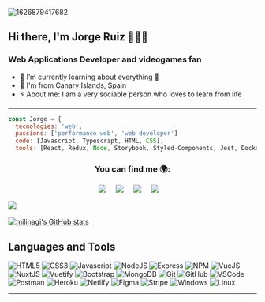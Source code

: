 ![1626879417682](https://user-images.githubusercontent.com/47178488/132985845-66db8ebf-2a02-4b52-915c-39ce9a79a97a.jpg)

## Hi there, I'm Jorge Ruiz 👋👨‍💻

### Web Applications Developer and videogames fan

- 🌱 I’m currently learning about everything 🤣
- 🌴 I'm from Canary Islands, Spain
- ⚡ About me: I am a very sociable person who loves to learn from life

---
```js
const Jorge = {
  tecnologies: 'web',
  passions: ['performance web', 'web developer']
  code: [Javascript, Typescript, HTML, CSS],
  tools: [React, Redux, Node, Storybook, Styled-Components, Jest, Docker]
```
### <p  align="center">You can find me 🌍:</p>

<p align="center">
  <a target="_blank"href="https://www.linkedin.com/in/jorgerc95/"><img src="https://img.shields.io/badge/linkedin-%230077B5.svg?&style=for-the-badge&logo=linkedin&logoColor=white" /></a>&nbsp;&nbsp;&nbsp;&nbsp;
  <a href="mailto:jorgercdeveloper@gmail.com?subject=Hello%20Jorge,%20I%20contact%20you%20from%20Github"><img src="https://img.shields.io/badge/gmail-%23D14836.svg?&style=for-the-badge&logo=gmail&logoColor=white" /></a>&nbsp;&nbsp;&nbsp;&nbsp;
  <a href="https://www.instagram.com/_jorgerc_/"><img src="https://img.shields.io/badge/-Instagram-E4405F?style=for-the-badge&logo=instagram&logoColor=white" /></a>&nbsp;&nbsp;&nbsp;&nbsp;
  <a href="https://github.com/milinagi"><img src="https://img.shields.io/badge/-GitHub-%230077B5.svg?&color=black&style=for-the-              badge&logo=github&logoColor=white" /></a>&nbsp;&nbsp;&nbsp;&nbsp;
</p>
<a target="_blank"href="https://github.com/milinagi"><img src="https://img.shields.io/badge/GitHub-5865F2?style=for-the-badge&logo=discord&logoColor=white" /></a>&nbsp;&nbsp;&nbsp;&nbsp;


[![milinagi's GitHub stats](https://github-readme-stats.vercel.app/api?username=milinagi&theme=dark&show_icons=true)](https://github.com/milinagi/github-readme-stats)

<!--
**milinagi/milinagi** is a ✨ _special_ ✨ repository because its `README.md` (this file) appears on your GitHub profile.


Here are some ideas to get you started:

- 🔭 I’m currently working on ...
- 🌱 I’m currently learning ...
- 👯 I’m looking to collaborate on ...
- 🤔 I’m looking for help with ...
- 💬 Ask me about ...
- 📫 How to reach me: ...
- 😄 Pronouns: ...
- ⚡ Fun fact: ...
-->

## Languages and Tools

![HTML5](https://img.shields.io/badge/-HTML5-E34F26?style=flat&logo=html5&logoColor=white)
![CSS3](https://img.shields.io/badge/-CSS3-1572B6?style=flat&logo=css3)
![Javascript](https://img.shields.io/badge/-Javascript-F7DF1E?style=flat&logo=javascript&logoColor=white)
![NodeJS](https://img.shields.io/badge/-NodeJS-339933?style=flat&logo=nodedotjs&logoColor=white)
![Express](https://img.shields.io/badge/-Express-000000?style=flat&logo=express&logoColor=white)
![NPM](https://img.shields.io/badge/-NPM-CB3837?style=flat&logo=npm&logoColor=white)
![VueJS](https://img.shields.io/badge/-VueJS-4FC08D?style=flat&logo=vuedotjs&logoColor=white)
![NuxtJS](https://img.shields.io/badge/-NuxtJS-47A248?style=flat&logo=nuxtdotjs&logoColor=white)
![Vuetify](https://img.shields.io/badge/-Vuetify-1867C0?style=flat&logo=vuetify&logoColor=white)
![Bootstrap](https://img.shields.io/badge/-Bootstrap-7952B3?style=flat&logo=bootstrap&logoColor=white)
![MongoDB](https://img.shields.io/badge/-MongoDB-47A248?style=flat&logo=mongodb&logoColor=white)
![Git](https://img.shields.io/badge/-Git-F05032?style=flat&logo=git&logoColor=white)
![GitHub](https://img.shields.io/badge/-Github-181717?style=flat&logo=github&logoColor=white)
![VSCode](https://img.shields.io/badge/-VSCode-007ACC?style=flat&logo=visual-studio-code&logoColor=white)
![Postman](https://img.shields.io/badge/-Postman-FF6C37?style=flat&logo=postman&logoColor=white)
![Heroku](https://img.shields.io/badge/-Heroku-430098?style=flat&logo=heroku&logoColor=white)
![Netlify](https://img.shields.io/badge/-Netlify-00C7B7?style=flat&logo=Netlify&logoColor=white)
![Figma](https://img.shields.io/badge/-Figma-F24E1E?style=flat&logo=figma&logoColor=white)
![Stripe](https://img.shields.io/badge/-Stripe-008CDD?style=flat&logo=stripe&logoColor=white)
![Windows](https://img.shields.io/badge/-Windows-0078D6?style=flat&logo=windows&logoColor=white)
![Linux](https://img.shields.io/badge/-Linux-7952B3?style=flat&logo=Linux&logoColor=white)

---
